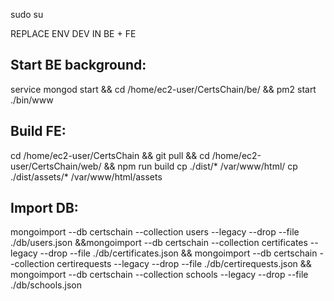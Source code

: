 sudo su

REPLACE ENV DEV IN BE + FE

## Start BE background:
service mongod start && cd /home/ec2-user/CertsChain/be/ && pm2 start ./bin/www

## Build FE:
cd /home/ec2-user/CertsChain && git pull && cd /home/ec2-user/CertsChain/web/ && npm run build
cp ./dist/* /var/www/html/
cp ./dist/assets/* /var/www/html/assets

## Import DB:
mongoimport --db certschain --collection users --legacy --drop --file ./db/users.json &&mongoimport --db certschain --collection certificates --legacy --drop --file ./db/certificates.json && mongoimport --db certschain --collection certirequests --legacy --drop --file ./db/certirequests.json && mongoimport --db certschain --collection schools --legacy --drop --file ./db/schools.json